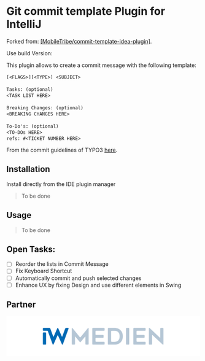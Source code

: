 # Git commit template Plugin for IntelliJ
Forked from: [[MobileTribe/commit-template-idea-plugin]](https://github.com/MobileTribe/commit-template-idea-plugin).

Use build Version: 

This plugin allows to create a commit message with the following template:

```
[<FLAGS>][<TYPE>] <SUBJECT>

Tasks: (optional)
<TASK LIST HERE>

Breaking Changes: (optional)
<BREAKING CHANGES HERE>

To-Do's: (optional)
<TO-DOs HERE>
refs: #<TICKET NUMBER HERE>
```

From the commit guidelines of TYPO3 [here](https://docs.typo3.org/m/typo3/guide-contributionworkflow/main/en-us/Appendix/CommitMessage.html).

## Installation

Install directly from the IDE plugin manager
> To be done

## Usage

> To be done

## Open Tasks:
- [ ] Reorder the lists in Commit Message
- [ ] Fix Keyboard Shortcut
- [ ] Automatically commit and push selected changes
- [ ] Enhance UX by fixing Design and use different elements in Swing

## Partner

<img src="src/main/resources/images/iwmedien.png" alias="IW Medien" width="800" height="auto">
    
    